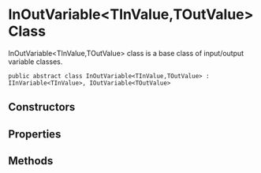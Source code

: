 # InOutVariable&lt;TInValue,TOutValue&gt; Class
InOutVariable&lt;TInValue,TOutValue&gt; class is a base class of input/output variable classes.
<pre><code>public abstract class InOutVariable&lt;TInValue,TOutValue&gt; : IInVariable&lt;TInValue&gt;, IOutVariable&lt;TOutValue&gt;
</code></pre>

## Constructors

## Properties

## Methods
